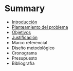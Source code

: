 # Summary

* [Introducción](CONTENIDO/INTRODUCCION.md)
* [Planteamiento del problema](CONTENIDO/PLANTEAMIENTO_DEL_PROBLEMA.md)
* [Objetivos](CONTENIDO/OBJETIVOS.md)
* [Justificación](CONTENIDO/JUSTIFICACION.md)
* Marco referencial
* Diseño metodológico
* Cronograma
* Presupuesto
* Bibliografía

